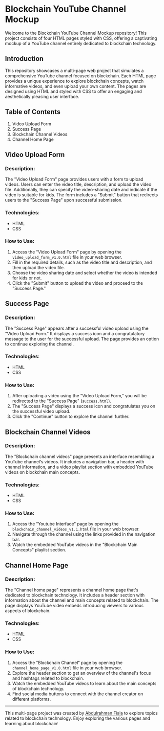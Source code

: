 # Blockchain YouTube Channel Mockup
Welcome to the Blockchain YouTube Channel Mockup repository! This project consists of four HTML pages styled with CSS, offering a captivating
mockup of a YouTube channel entirely dedicated to blockchain technology.

## Introduction
This repository showcases a multi-page web project that simulates a comprehensive YouTube channel focused on blockchain.
Each HTML page provides a unique experience to explore blockchain concepts, watch informative videos, and even upload your own content. 
The pages are designed using HTML and styled with CSS to offer an engaging and aesthetically pleasing user interface.

## Table of Contents

1. Video Upload Form
2. Success Page
3. Blockchain Channel Videos
4. Channel Home Page

## Video Upload Form

### Description:
The "Video Upload Form" page provides users with a form to upload videos. Users can enter the video title, description, and upload the video file.
Additionally, they can specify the video-sharing date and indicate if the video is suitable for kids. The form includes a "Submit" button that redirects 
users to the "Success Page" upon successful submission.

### Technologies:
- HTML
- CSS

### How to Use:
1. Access the "Video Upload Form" page by opening the `video_upload_form_v1.0.html` file in your web browser.
2. Fill in the required details, such as the video title and description, and then upload the video file.
3. Choose the video sharing date and select whether the video is intended for kids or not.
4. Click the "Submit" button to upload the video and proceed to the "Success Page."

## Success Page

### Description:
The "Success Page" appears after a successful video upload using the "Video Upload Form." 
It displays a success icon and a congratulatory message to the user for the successful upload. 
The page provides an option to continue exploring the channel.

### Technologies:
- HTML
- CSS
  
### How to Use:
1. After uploading a video using the "Video Upload Form," you will be redirected to the "Success Page" (`success.html`).
2. The "Success Page" displays a success icon and congratulates you on the successful video upload.
3. Click the "Continue" button to explore the channel further.

## Blockchain Channel Videos

### Description:
The "Blockchain channel videos" page presents an interface resembling a YouTube channel's videos. It includes a navigation bar, 
a header with channel information, and a video playlist section with embedded YouTube videos on blockchain main concepts.

### Technologies:
- HTML
- CSS

### How to Use:
1. Access the "Youtube Interface" page by opening the `blockchain_channel_videos_v1.1.html` file in your web browser.
2. Navigate through the channel using the links provided in the navigation bar.
3. Watch the embedded YouTube videos in the "Blockchain Main Concepts" playlist section.

## Channel Home Page

### Description:
The "Channel home page" represents a channel home page that's dedicated to blockchain technology. 
It includes a header section with information about the channel and main concepts related to blockchain. 
The page displays YouTube video embeds introducing viewers to various aspects of blockchain.

### Technologies:
- HTML
- CSS

### How to Use:
1. Access the "Blockchain Channel" page by opening the `channel_home_page_v1.0.html` file in your web browser.
2. Explore the header section to get an overview of the channel's focus and hashtags related to blockchain.
3. Watch the embedded YouTube videos to learn about the main concepts of blockchain technology.
4. Find social media buttons to connect with the channel creator on different platforms.


---
This multi-page project was created by [Abdulrahman Fiala](https://github.com/AbdulrahmanFiala) 
to explore topics related to blockchain technology. Enjoy exploring the various pages and learning about blockchain!
